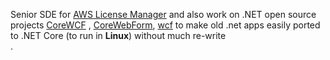 Senior SDE for [AWS License Manager](https://aws.amazon.com/license-manager/) and also work on .NET open source projects [CoreWCF](https://github.com/CoreWCF/CoreWCF) , [CoreWebForm](https://github.com/CoreWebForms/CoreWebForms), [wcf](https://github.com/dotnet/wcf) to make old .net apps easily ported to .NET Core (to run in **Linux**) without much re-write <br/> .
